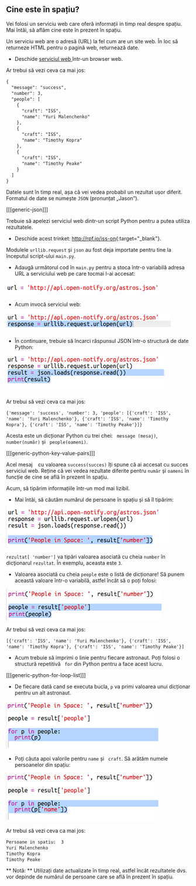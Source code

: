 ## Cine este în spațiu?

Vei folosi un serviciu web care oferă informații in timp real despre spațiu. Mai întâi, să aflăm cine este în prezent în spațiu.

Un serviciu web are o adresă (URL) la fel cum are un site web. În loc să returneze HTML pentru o pagină web, returnează date.

+ Deschide <a href="http://api.open-notify.org/astros.json" target="_blank"> serviciul web </a> într-un browser web.

Ar trebui să vezi ceva ca mai jos:

    {
      "message": "success",
      "number": 3,
      "people": [
        {
          "craft": "ISS",
          "name": "Yuri Malenchenko"
        },
        {
          "craft": "ISS",
          "name": "Timothy Kopra"
        },
        {
          "craft": "ISS",
          "name": "Timothy Peake"
        }
      ]
    }
    

Datele sunt în timp real, așa că vei vedea probabil un rezultat ușor diferit. Formatul de date se numește ` JSON ` (pronunțat „Jason”).

[[[generic-json]]]

Trebuie să apelezi serviciul web dintr-un script Python pentru a putea utiliza rezultatele.

+ Deschide acest trinket: <http://rpf.io/iss-on>{:target="_blank"}.

Modulele ` urllib.request ` și ` json ` au fost deja importate pentru tine la începutul script-ului ` main.py `.

+ Adaugă următorul cod în ` main.py ` pentru a stoca într-o variabilă adresa URL a serviciului web pe care tocmai l-ai accesat:

![captură de ecran](images/iss-url.png)

+ Acum invocă serviciul web:

![captură de ecran](images/iss-request.png)

+ În continuare, trebuie să încarci răspunsul JSON într-o structură de date Python:

![captură de ecran](images/iss-result.png)

Ar trebui să vezi ceva ca mai jos:

    {'message': 'success', 'number': 3, 'people': [{'craft': 'ISS', 'name': 'Yuri Malenchenko'}, {'craft': 'ISS', 'name': 'Timothy Kopra'}, {'craft': 'ISS', 'name': 'Timothy Peake'}]}
    

Acesta este un dicționar Python cu trei chei: ` message (mesaj)`, ` number(număr)` și ` people(oameni)`.

[[[generic-python-key-value-pairs]]]

Acel mesaj ` ` cu valoarea ` success(succes) ` îți spune că ai accesat cu succes serviciul web. Reține că vei vedea rezultate diferite pentru ` număr ` și ` oameni ` în funcție de cine se află în prezent în spațiu.

Acum, să tipărim informațiile într-un mod mai lizibil.

+ Mai întâi, să căutăm numărul de persoane în spațiu și să îl tipărim:

![captură de ecran](images/iss-number.png)

`rezultat[ 'number']` va tipări valoarea asociată cu cheia `number` în dicţionarul `rezultat`. În exemplu, aceasta este ` 3 `.

+ Valoarea asociată cu cheia `people` este o listă de dicționare! Să punem această valoare într-o variabilă, astfel încât să o poți folosi:

![captură de ecran](images/iss-people.png)

Ar trebui să vezi ceva ca mai jos:

    [{'craft': 'ISS', 'name': 'Yuri Malenchenko'}, {'craft': 'ISS', 'name': 'Timothy Kopra'}, {'craft': 'ISS', 'name': 'Timothy Peake'}]
    

+ Acum trebuie să imprimi o linie pentru fiecare astronaut. Poți folosi o structură repetitivă ` for` din Python pentru a face acest lucru.

[[[generic-python-for-loop-list]]]

+ De fiecare dată cand se executa bucla, ` p ` va primi valoarea unui dicționar pentru un alt astronaut.

![captură de ecran](images/iss-people-1a.png)

+ Poți căuta apoi valorile pentru ` name ` și ` craft`. Să arătăm numele persoanelor din spațiu:

![captură de ecran](images/iss-people-2.png)

Ar trebui să vezi ceva ca mai jos:

    Persoane in spatiu:  3
    Yuri Malenchenko
    Timothy Kopra
    Timothy Peake
    

** Notă: ** Utilizați date actualizate în timp real, astfel încât rezultatele dvs. vor depinde de numărul de persoane care se află în prezent în spațiu.